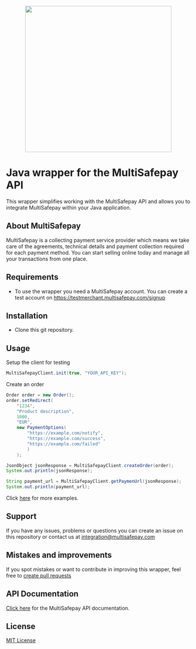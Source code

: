 <p align="center">
  <img src="https://www.multisafepay.com/img/multisafepaylogo.svg" width="400px" position="center">
</p>

# Java wrapper for the MultiSafepay API
This wrapper simplifies working with the MultiSafepay API and allows you to integrate MultiSafepay within your Java application.

## About MultiSafepay ##
MultiSafepay is a collecting payment service provider which means we take care of the agreements, technical details and payment collection required for each payment method. You can start selling online today and manage all your transactions from one place.

## Requirements
- To use the wrapper you need a MultiSafepay account. You can create a test account on https://testmerchant.multisafepay.com/signup

## Installation
- Clone this git repository.

## Usage
Setup the client for testing
```java
MultiSafepayClient.init(true, "YOUR_API_KEY");
```
Create an order
```java
Order order = new Order();
order.setRedirect(
    '1234', 
    "Product description",
    1000, 
    "EUR", 
    new PaymentOptions(
        "https://example.com/notify",
        "https://example.com/success",
        "https://example.com/failed"
        )
    );

JsonObject jsonResponse = MultiSafepayClient.createOrder(order);
System.out.println(jsonResponse);

String payment_url = MultiSafepayClient.getPaymenUrl(jsonResponse);
System.out.println(payment_url);
```

Click [here](https://github.com/MultiSafepay/Java/tree/master/src/com/MspIntegration/tests) for more examples.

## Support
If you have any issues, problems or questions you can create an issue on this repository or contact us at <a href="mailto:integration@multisafepay.com">integration@multisafepay.com</a>

## Mistakes and improvements 
If you spot mistakes or want to contribute in improving this wrapper, feel free to [create pull requests](https://github.com/MultiSafepay/Java/pulls)

## API Documentation
[Click here](https://docs.multisafepay.com/api/) for the MultiSafepay API documentation.

## License
[MIT License](https://github.com/MultiSafepay/Java/blob/master/LICENSE)
